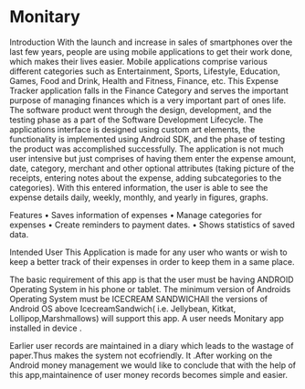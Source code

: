 # Monitary

Introduction
With the launch and increase in sales of smartphones over the last few years, people are using
mobile applications to get their work done, which makes their lives easier. Mobile applications
comprise various different categories such as Entertainment, Sports, Lifestyle, Education, Games,
Food and Drink, Health and Fitness, Finance, etc. This Expense Tracker application falls in the
Finance Category and serves the important purpose of managing finances which is a very important
part of ones life. The software product went through the design, development, and the testing
phase as a part of the Software Development Lifecycle.
The applications interface is designed using custom art elements, the functionality is implemented
using Android SDK, and the phase of testing the product was accomplished successfully.
The application is not much user intensive but just comprises of having them enter the expense
amount, date, category, merchant and other optional attributes (taking picture of the receipts,
entering notes about the expense, adding subcategories to the categories). With this entered information,
the user is able to see the expense details daily, weekly, monthly, and yearly in figures,
graphs.

Features
• Saves information of expenses
• Manage categories for expenses
• Create reminders to payment dates.
• Shows statistics of saved data.

Intended User
This Application is made for any user who wants or wish to keep a better track of their expenses
in order to keep them in a same place.

The basic requirement of this app is that the user must be having ANDROID Operating System
in his phone or tablet. The minimum version of Androids Operating System must be ICECREAM
SANDWICHAll the versions of Android OS above IcecreamSandwich( i.e. Jellybean, Kitkat,
Lollipop,Marshmallows) will support this app. A user needs Monitary app installed in device .

Earlier user records are maintained in a diary which leads to the wastage of paper.Thus makes the
system not ecofriendly. It .After working on the Android money management we would like to conclude
that with the help of this app,maintainence of user money records becomes simple and easier.
